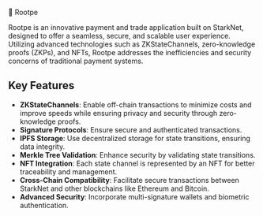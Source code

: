 🌱 Rootpe

Rootpe is an innovative payment and trade application built on StarkNet, designed to offer a seamless, secure, and scalable user experience. Utilizing advanced technologies such as ZKStateChannels, zero-knowledge proofs (ZKPs), and NFTs, Rootpe addresses the inefficiencies and security concerns of traditional payment systems.

## Key Features

- **ZKStateChannels**: Enable off-chain transactions to minimize costs and improve speeds while ensuring privacy and security through zero-knowledge proofs.
- **Signature Protocols**: Ensure secure and authenticated transactions.
- **IPFS Storage**: Use decentralized storage for state transitions, ensuring data integrity.
- **Merkle Tree Validation**: Enhance security by validating state transitions.
- **NFT Integration**: Each state channel is represented by an NFT for better traceability and management.
- **Cross-Chain Compatibility**: Facilitate secure transactions between StarkNet and other blockchains like Ethereum and Bitcoin.
- **Advanced Security**: Incorporate multi-signature wallets and biometric authentication.


